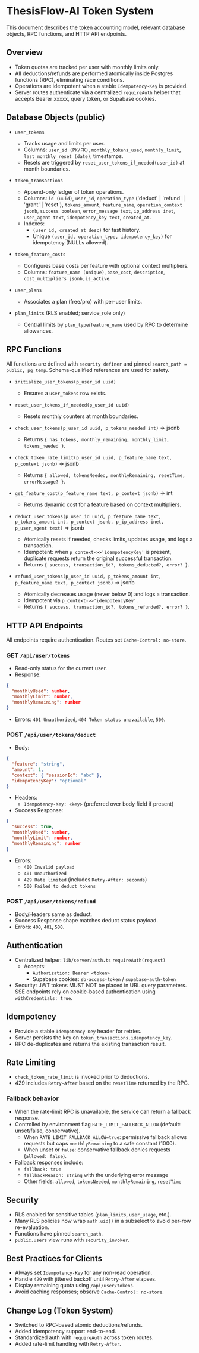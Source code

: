 # ThesisFlow-AI Token System

This document describes the token accounting model, relevant database objects, RPC functions, and HTTP API endpoints.

## Overview
- Token quotas are tracked per user with monthly limits only.
- All deductions/refunds are performed atomically inside Postgres functions (RPC), eliminating race conditions.
- Operations are idempotent when a stable `Idempotency-Key` is provided.
- Server routes authenticate via a centralized `requireAuth` helper that accepts Bearer xxxxx, query token, or Supabase cookies.

## Database Objects (public)

- `user_tokens`
  - Tracks usage and limits per user.
  - Columns: `user_id (PK/FK)`, `monthly_tokens_used`, `monthly_limit`, `last_monthly_reset (date)`, timestamps.
  - Resets are triggered by `reset_user_tokens_if_needed(user_id)` at month boundaries.

- `token_transactions`
  - Append-only ledger of token operations.
  - Columns: `id (uuid)`, `user_id`, `operation_type` ('deduct' | 'refund' | 'grant' | 'reset'), `tokens_amount`, `feature_name`, `operation_context jsonb`, `success boolean`, `error_message text`, `ip_address inet`, `user_agent text`, `idempotency_key text`, `created_at`.
  - Indexes:
    - `(user_id, created_at desc)` for fast history.
    - Unique `(user_id, operation_type, idempotency_key)` for idempotency (NULLs allowed).

- `token_feature_costs`
  - Configures base costs per feature with optional context multipliers.
  - Columns: `feature_name (unique)`, `base_cost`, `description`, `cost_multipliers jsonb`, `is_active`.

- `user_plans`
  - Associates a plan (free/pro) with per-user limits.

- `plan_limits` (RLS enabled; service_role only)
  - Central limits by `plan_type`/`feature_name` used by RPC to determine allowances.

## RPC Functions

All functions are defined with `security definer` and pinned `search_path = public, pg_temp`. Schema-qualified references are used for safety.

- `initialize_user_tokens(p_user_id uuid)`
  - Ensures a `user_tokens` row exists.

- `reset_user_tokens_if_needed(p_user_id uuid)`
  - Resets monthly counters at month boundaries.

- `check_user_tokens(p_user_id uuid, p_tokens_needed int)` => jsonb
  - Returns `{ has_tokens, monthly_remaining, monthly_limit, tokens_needed }`.

- `check_token_rate_limit(p_user_id uuid, p_feature_name text, p_context jsonb)` => jsonb
  - Returns `{ allowed, tokensNeeded, monthlyRemaining, resetTime, errorMessage? }`.

- `get_feature_cost(p_feature_name text, p_context jsonb)` => int
  - Returns dynamic cost for a feature based on context multipliers.

- `deduct_user_tokens(p_user_id uuid, p_feature_name text, p_tokens_amount int, p_context jsonb, p_ip_address inet, p_user_agent text)` => jsonb
  - Atomically resets if needed, checks limits, updates usage, and logs a transaction.
  - Idempotent: when `p_context->>'idempotencyKey'` is present, duplicate requests return the original successful transaction.
  - Returns `{ success, transaction_id?, tokens_deducted?, error? }`.

- `refund_user_tokens(p_user_id uuid, p_tokens_amount int, p_feature_name text, p_context jsonb)` => jsonb
  - Atomically decreases usage (never below 0) and logs a transaction.
  - Idempotent via `p_context->>'idempotencyKey'`.
  - Returns `{ success, transaction_id?, tokens_refunded?, error? }`.

## HTTP API Endpoints

All endpoints require authentication. Routes set `Cache-Control: no-store`.

### GET `/api/user/tokens`
- Read-only status for the current user.
- Response:
```json
{
  "monthlyUsed": number,
  "monthlyLimit": number,
  "monthlyRemaining": number
}
```
- Errors: `401 Unauthorized`, `404 Token status unavailable`, `500`.

### POST `/api/user/tokens/deduct`
- Body:
```json
{
  "feature": "string",
  "amount": 1,
  "context": { "sessionId": "abc" },
  "idempotencyKey": "optional"
}
```
- Headers:
  - `Idempotency-Key: <key>` (preferred over body field if present)
- Success Response:
```json
{
  "success": true,
  "monthlyUsed": number,
  "monthlyLimit": number,
  "monthlyRemaining": number
}
```
- Errors:
  - `400 Invalid payload`
  - `401 Unauthorized`
  - `429 Rate limited` (includes `Retry-After: seconds`)
  - `500 Failed to deduct tokens`

### POST `/api/user/tokens/refund`
- Body/Headers same as deduct.
- Success Response shape matches deduct status payload.
- Errors: `400`, `401`, `500`.

## Authentication
- Centralized helper: `lib/server/auth.ts` `requireAuth(request)`
  - Accepts:
    - `Authorization: Bearer <token>`
    - Supabase cookies: `sb-access-token` / `supabase-auth-token`
- Security: JWT tokens MUST NOT be placed in URL query parameters. SSE endpoints rely on cookie-based authentication using `withCredentials: true`.

## Idempotency
- Provide a stable `Idempotency-Key` header for retries.
- Server persists the key on `token_transactions.idempotency_key`.
- RPC de-duplicates and returns the existing transaction result.

## Rate Limiting
- `check_token_rate_limit` is invoked prior to deductions.
- 429 includes `Retry-After` based on the `resetTime` returned by the RPC.

### Fallback behavior
- When the rate-limit RPC is unavailable, the service can return a fallback response.
- Controlled by environment flag `RATE_LIMIT_FALLBACK_ALLOW` (default: unset/false, conservative).
  - When `RATE_LIMIT_FALLBACK_ALLOW=true`: permissive fallback allows requests but caps `monthlyRemaining` to a safe constant (1000).
  - When unset or `false`: conservative fallback denies requests (`allowed: false`).
- Fallback responses include:
  - `fallback: true`
  - `fallbackReason: string` with the underlying error message
  - Other fields: `allowed`, `tokensNeeded`, `monthlyRemaining`, `resetTime`

## Security
- RLS enabled for sensitive tables (`plan_limits`, `user_usage`, etc.).
- Many RLS policies now wrap `auth.uid()` in a subselect to avoid per-row re-evaluation.
- Functions have pinned `search_path`.
- `public.users` view runs with `security_invoker`.

## Best Practices for Clients
- Always set `Idempotency-Key` for any non-read operation.
- Handle `429` with jittered backoff until `Retry-After` elapses.
- Display remaining quota using `/api/user/tokens`.
- Avoid caching responses; observe `Cache-Control: no-store`.

## Change Log (Token System)
- Switched to RPC-based atomic deductions/refunds.
- Added idempotency support end-to-end.
- Standardized auth with `requireAuth` across token routes.
- Added rate-limit handling with `Retry-After`.
